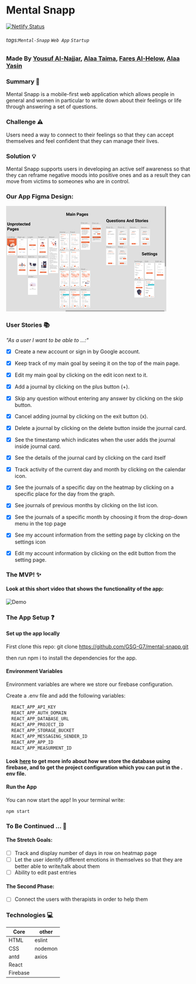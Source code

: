 # Mental Snapp
[![Netlify Status](https://api.netlify.com/api/v1/badges/8694ae19-34b4-48ed-b326-5f073d9a7608/deploy-status)](https://app.netlify.com/sites/mental-snapp/deploys)

###### tags:`Mental-Snapp` `Web App` `Startup`
### Made By  [Yousuf Al-Najjar](https://github.com/yosefalnajjarofficial), [Alaa Taima](https://github.com/AlaaTaima), [Fares Al-Helow](https://github.com/fares98), [Alaa Yasin](https://github.com/alaa-yasin)
### Summary :pencil:
Mental Snapp is a mobile-first web application which allows people in general and women in particular to write down about their feelings or life through answering a set of questions.

### Challenge :warning:
Users need a way to connect to their feelings so that they can accept themselves and feel confident that they can manage their lives.

### Solution :bulb: 
Mental Snapp supports users in developing an active self awareness so that they can reframe negative moods into positive ones and as a result they can move from victims to someones who are in control.

### Our App Figma Design: 
<img src="./src/containers/assets/images/figma-design.png" alt="figma design photo" />

### User Stories :books:
<em>"As a user I want to be able to ...:"</em>

- [x] Create a new account or sign in by Google account.

- [x] Keep track of my main goal by seeing it on the top of the main page.

- [x] Edit my main goal by clicking on the edit icon next to it. 

- [x] Add a journal by clicking on the plus button (+).

- [x] Skip any question without entering any answer by clicking on the skip button.

- [x] Cancel adding journal by clicking on the exit button (x).

- [x] Delete a journal by clicking on the delete button inside the journal card.

- [x] See the timestamp which indicates when the user adds the journal inside journal card.

- [x] See the details of the journal card by clicking on the card itself

- [x] Track activity of the current day and month by clicking on the calendar icon.

- [x] See the journals of a specific day on the heatmap by clicking on a specific place for the day from the graph.

- [x] See journals of previous months by clicking on the list icon.

- [x] See the journals of a specific month by choosing it from the drop-down menu in the top page

- [x] See my account information from the setting page by clicking on the settings icon

- [x] Edit my account information by clicking on the edit button from the setting page.

### The MVP! :sparkles:
####  Look at this short video that shows the functionality of the app:

![Demo](https://i.imgur.com/f944Q7C.gif)

### The App Setup :question:
#### Set up the app locally
First clone this repo: git clone https://github.com/GSG-G7/mental-snapp.git

then run npm i to install the dependencies for the app.

#### Environment Variables
Environment variables are where we store our firebase configuration.

Create a .env file and add the following variables:
```
  REACT_APP_API_KEY
  REACT_APP_AUTH_DOMAIN
  REACT_APP_DATABASE_URL
  REACT_APP_PROJECT_ID
  REACT_APP_STORAGE_BUCKET
  REACT_APP_MESSAGING_SENDER_ID
  REACT_APP_APP_ID
  REACT_APP_MEASURMENT_ID
  ```

  #### Look [here](https://github.com/GSG-G7/mental-snapp/issues/134) to get more info about how we store the database using firebase, and to get the project configuration which you can put in the . env file.
  
  #### Run the App
You can now start the app! In your terminal write:
```
npm start
```


### To Be Continued ... :star2:
#### The Stretch Goals:
 - [ ]   Track and display number of days in row on heatmap page
-  [ ] Let the user identify different emotions in themselves so that they are better able to write/talk about them
- [ ] Ability to edit past entries
#### The Second Phase:
- [ ] Connect the users with therapists in order to help them

### Technologies :computer:
Core | other |
-------| --------|
HTML | eslint|
CSS | nodemon|
antd| axios|
React| |
Firebase ||


